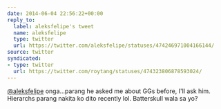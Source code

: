 ```yaml
---
date: 2014-06-04 22:56:22+00:00
reply_to:
  label: aleksfelipe's tweet
  name: aleksfelipe
  type: twitter
  url: https://twitter.com/aleksfelipe/statuses/474246971004166144/
source: twitter
syndicated:
- type: twitter
  url: https://twitter.com/roytang/statuses/474323806878593024/
---
```


[@aleksfelipe](https://twitter.com/aleksfelipe/) onga...parang he asked me about GGs before, I'll ask him. Hierarchs parang nakita ko dito recently lol. Batterskull wala sa yo?